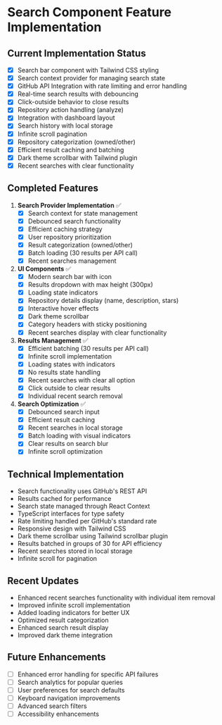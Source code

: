 # Search Component Feature Implementation

## Current Implementation Status
- [x] Search bar component with Tailwind CSS styling
- [x] Search context provider for managing search state
- [x] GitHub API Integration with rate limiting and error handling
- [x] Real-time search results with debouncing
- [x] Click-outside behavior to close results
- [x] Repository action handling (analyze)
- [x] Integration with dashboard layout
- [x] Search history with local storage
- [x] Infinite scroll pagination
- [x] Repository categorization (owned/other)
- [x] Efficient result caching and batching
- [x] Dark theme scrollbar with Tailwind plugin
- [x] Recent searches with clear functionality

## Completed Features
1. **Search Provider Implementation** ✅
   - [x] Search context for state management
   - [x] Debounced search functionality
   - [x] Efficient caching strategy
   - [x] User repository prioritization
   - [x] Result categorization (owned/other)
   - [x] Batch loading (30 results per API call)
   - [x] Recent searches management

2. **UI Components** ✅
   - [x] Modern search bar with icon
   - [x] Results dropdown with max height (300px)
   - [x] Loading state indicators
   - [x] Repository details display (name, description, stars)
   - [x] Interactive hover effects
   - [x] Dark theme scrollbar
   - [x] Category headers with sticky positioning
   - [x] Recent searches display with clear functionality

3. **Results Management** ✅
   - [x] Efficient batching (30 results per API call)
   - [x] Infinite scroll implementation
   - [x] Loading states with indicators
   - [x] No results state handling
   - [x] Recent searches with clear all option
   - [x] Click outside to clear results
   - [x] Individual recent search removal

4. **Search Optimization** ✅
   - [x] Debounced search input
   - [x] Efficient result caching
   - [x] Recent searches in local storage
   - [x] Batch loading with visual indicators
   - [x] Clear results on search blur
   - [x] Infinite scroll optimization

## Technical Implementation
- Search functionality uses GitHub's REST API
- Results cached for performance
- Search state managed through React Context
- TypeScript interfaces for type safety
- Rate limiting handled per GitHub's standard rate
- Responsive design with Tailwind CSS
- Dark theme scrollbar using Tailwind scrollbar plugin
- Results batched in groups of 30 for API efficiency
- Recent searches stored in local storage
- Infinite scroll for pagination

## Recent Updates
- Enhanced recent searches functionality with individual item removal
- Improved infinite scroll implementation
- Added loading indicators for better UX
- Optimized result categorization
- Enhanced search result display
- Improved dark theme integration

## Future Enhancements
- [ ] Enhanced error handling for specific API failures
- [ ] Search analytics for popular queries
- [ ] User preferences for search defaults
- [ ] Keyboard navigation improvements
- [ ] Advanced search filters
- [ ] Accessibility enhancements
